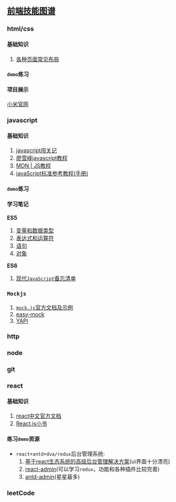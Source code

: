 ## [前端技能图谱](https://leohxj.gitbooks.io/front-end-database/content/)
### html/css
#### 基础知识
1. [各种页面常见布局](https://sweet-kk.github.io/css-layout/#/)
#### `demo`练习
#### 项目展示
[小米官网](https://wangkaiwd.github.io/html-css-layout/xiaomi/index.html)

### javascript
#### 基础知识
1. [javascript闯关记](https://github.com/stone0090/javascript-lessons)
2. [廖雪峰javascript教程](https://www.liaoxuefeng.com/wiki/001434446689867b27157e896e74d51a89c25cc8b43bdb3000)
3. [MDN | JS教程](https://developer.mozilla.org/zh-CN/docs/Web/JavaScript/A_re-introduction_to_JavaScript)
4. [javaScript标准参考教程(手册)](http://javascript.ruanyifeng.com/)

#### `demo`练习

#### 学习笔记
**ES5**
1. [变量和数据类型](https://github.com/wangkaiwd/webLearn/blob/master/javaScript/javaScript%E9%97%AF%E5%85%B3%E8%AE%B0/03.%20%E5%8F%98%E9%87%8F%E5%92%8C%E6%95%B0%E6%8D%AE%E7%B1%BB%E5%9E%8B/README.md)
2. [表达式和运算符](https://github.com/wangkaiwd/webLearn/blob/master/javaScript/javaScript%E9%97%AF%E5%85%B3%E8%AE%B0/04.%20%E8%A1%A8%E8%BE%BE%E5%BC%8F%E5%92%8C%E8%BF%90%E7%AE%97%E7%AC%A6/README.md)
3. [语句](https://github.com/wangkaiwd/webLearn/blob/master/javaScript/javaScript%E9%97%AF%E5%85%B3%E8%AE%B0/05.%20%E8%AF%AD%E5%8F%A5/README.md)
4. [对象](https://github.com/wangkaiwd/webLearn/blob/master/javaScript/javaScript%E9%97%AF%E5%85%B3%E8%AE%B0/06.%20%E5%AF%B9%E8%B1%A1/README.md)

**ES6**
1. [现代`JavaScript`备忘清单](http://translate.breword.com/pages/ef2ac50436e84d5582d3d04971488c22)
### `Mockjs`
1. [`mock.js`官方文档及示例](http://mockjs.com/)
2. [easy-mock](https://easy-mock.com/)
3. [YAPI](http://yapi.demo.qunar.com/)
### http
### node
### git
### react
#### 基础知识
1. [react中文官方文档](https://doc.react-china.org/)
2. [React.js小书](http://huziketang.mangojuice.top/books/react/)
#### 练习`demo`资源
* `react+antd+dva/redux`后台管理系统:
  1. [基于react生态系统的高级后台管理解决方案](https://github.com/LANIF-UI/dva-boot-admin)(ui界面十分漂亮)
  2. [react-admin](https://github.com/yezihaohao/react-admin)(可以学习`redux`，功能和各种插件比较完善)
  3. [antd-admin](https://github.com/zuiidea/antd-admin)(星星最多)
### leetCode
